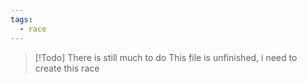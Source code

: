 ```yaml
---
tags:
  - race
---
```

> [!Todo] There is still much to do
> This file is unfinished, i need to create this race
